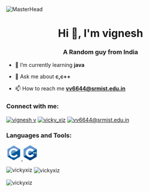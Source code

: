 ![MasterHead](https://camo.githubusercontent.com/57d6b34f9feb89c6b5a38546324bfb6858ca7d05b59ab133ee195afd21177cec/68747470733a2f2f6d69722d73332d63646e2d63662e626568616e63652e6e65742f70726f6a6563745f6d6f64756c65732f6d61785f313230302f3831626234623136353638343031392e363430623630333864313333652e676966)
<h1 align="center">Hi 👋, I'm vignesh</h1>
<h3 align="center">A Random guy from India</h3>

- 🌱 I’m currently learning **java**

- 💬 Ask me about **c,c++**

- 📫 How to reach me **vv6644@srmist.edu.in**

<h3 align="left">Connect with me:</h3>
<p align="left">
<a href="https://linkedin.com/in/vignesh v" target="blank"><img align="center" src="https://raw.githubusercontent.com/rahuldkjain/github-profile-readme-generator/master/src/images/icons/Social/linked-in-alt.svg" alt="vignesh v" height="30" width="40" /></a>
<a href="https://instagram.com/vicky_xiz" target="blank"><img align="center" src="https://raw.githubusercontent.com/rahuldkjain/github-profile-readme-generator/master/src/images/icons/Social/instagram.svg" alt="vicky_xiz" height="30" width="40" /></a>
<a href="https://www.hackerearth.com/vv6644@srmist.edu.in" target="blank"><img align="center" src="https://raw.githubusercontent.com/rahuldkjain/github-profile-readme-generator/master/src/images/icons/Social/hackerearth.svg" alt="vv6644@srmist.edu.in" height="30" width="40" /></a>
</p>

<h3 align="left">Languages and Tools:</h3>
<p align="left"> <a href="https://www.cprogramming.com/" target="_blank" rel="noreferrer"> <img src="https://raw.githubusercontent.com/devicons/devicon/master/icons/c/c-original.svg" alt="c" width="40" height="40"/> </a> <a href="https://www.w3schools.com/cpp/" target="_blank" rel="noreferrer"> <img src="https://raw.githubusercontent.com/devicons/devicon/master/icons/cplusplus/cplusplus-original.svg" alt="cplusplus" width="40" height="40"/> </a> </p>

<p><img align="left" src="https://github-readme-stats.vercel.app/api/top-langs?username=vickyxiz&show_icons=true&locale=en&layout=compact" alt="vickyxiz" /></p>

<p>&nbsp;<img align="center" src="https://github-readme-stats.vercel.app/api?username=vickyxiz&show_icons=true&locale=en" alt="vickyxiz" /></p>

<p><img align="center" src="https://github-readme-streak-stats.herokuapp.com/?user=vickyxiz&" alt="vickyxiz" /></p>
